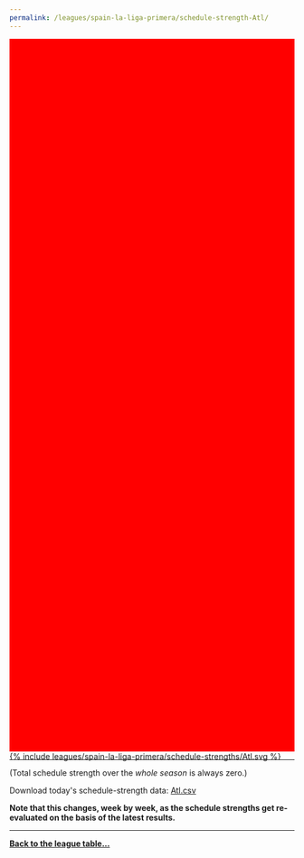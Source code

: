 ```yaml
---
permalink: /leagues/spain-la-liga-primera/schedule-strength-Atl/
---
```


<style>
.svg-wrap {
    background-color:red;
    height:0;
    padding-top:250%; /* 350px/550px */
    position: relative;
}

svg {
    background-color: white;
    height: 100%;
    display:block;
    width: 100%;
    position: absolute;
    top:0;
    left:0;
}
</style>


<div class="svg-wrap">
{% include leagues/spain-la-liga-primera/schedule-strengths/Atl.svg %}
</div>

-----

(Total schedule strength over the *whole season* is always zero.)


Download today's schedule-strength data: [Atl.csv](/assets/leagues/spain-la-liga-primera/2022/schedule-strengths/Atl.csv)

**Note that this changes, week by week, as the schedule strengths get re-evaluated on the
basis of the latest results.**

-----

[**Back to the league table...**](/leagues/spain-la-liga-primera)


